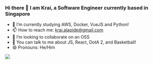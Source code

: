 ### Hi there 👋 I am Krai, a Software Engineer currently based in Singapore
- 🌱 I’m currently studying AWS, Docker, VueJS and Python!
- 📫 How to reach me: krai.alapide@gmail.com
- 👯 I’m looking to collaborate on an OSS
- 💬 You can talk to me about JS, React, DotA 2, and Basketball!
- 😄 Pronouns: He/Him 

[![](https://github-readme-stats.vercel.app/api?username=kraiyons&show_icons=true&theme=dark)](https://github.com/anuraghazra/github-readme-stats)

